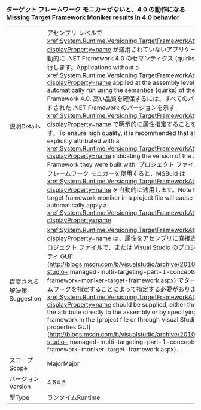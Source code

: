 ### <a name="missing-target-framework-moniker-results-in-40-behavior"></a><span data-ttu-id="ab51f-101">ターゲット フレームワーク モニカーがないと、4.0 の動作になる</span><span class="sxs-lookup"><span data-stu-id="ab51f-101">Missing Target Framework Moniker results in 4.0 behavior</span></span>

|   |   |
|---|---|
|<span data-ttu-id="ab51f-102">説明</span><span class="sxs-lookup"><span data-stu-id="ab51f-102">Details</span></span>|<span data-ttu-id="ab51f-103">アセンブリ レベルで <xref:System.Runtime.Versioning.TargetFrameworkAttribute?displayProperty=name> が適用されていないアプリケーションは、自動的に .NET Framework 4.0 のセマンティクス (quirks) を使用して実行します。</span><span class="sxs-lookup"><span data-stu-id="ab51f-103">Applications without a <xref:System.Runtime.Versioning.TargetFrameworkAttribute?displayProperty=name> applied at the assembly level will automatically run using the semantics (quirks) of the .NET Framework 4.0.</span></span> <span data-ttu-id="ab51f-104">高い品質を確保するには、すべてのバイナリを、ビルドされた .NET Framework のバージョンを示す <xref:System.Runtime.Versioning.TargetFrameworkAttribute?displayProperty=name> で明示的に属性指定することをお勧めします。</span><span class="sxs-lookup"><span data-stu-id="ab51f-104">To ensure high quality, it is recommended that all binaries be explicitly attributed with a <xref:System.Runtime.Versioning.TargetFrameworkAttribute?displayProperty=name> indicating the version of the .NET Framework they were built with.</span></span> <span data-ttu-id="ab51f-105">プロジェクト ファイルでターゲット フレームワーク モニカーを使用すると、MSBuid は <xref:System.Runtime.Versioning.TargetFrameworkAttribute?displayProperty=name> を自動的に適用します。</span><span class="sxs-lookup"><span data-stu-id="ab51f-105">Note that using a target framework moniker in a project file will cause MSBuild to automatically apply a <xref:System.Runtime.Versioning.TargetFrameworkAttribute?displayProperty=name>.</span></span>|
|<span data-ttu-id="ab51f-106">提案される解決策</span><span class="sxs-lookup"><span data-stu-id="ab51f-106">Suggestion</span></span>|<span data-ttu-id="ab51f-107"><xref:System.Runtime.Versioning.TargetFrameworkAttribute?displayProperty=name> は、属性をアセンブリに直接追加するか、[プロジェクト ファイルで、または Visual Studio のプロジェクト プロパティ GUI](http://blogs.msdn.com/b/visualstudio/archive/2010/05/19/visual-studio- managed-multi-targeting-part-1-concepts-target-framework-moniker-target-framework.aspx) でターゲット フレームワークを指定することによって指定する必要があります。</span><span class="sxs-lookup"><span data-stu-id="ab51f-107">A <xref:System.Runtime.Versioning.TargetFrameworkAttribute?displayProperty=name> should be supplied, either through adding the attribute directly to the assembly or by specifying a target framework in the [project file or through Visual Studio's project properties GUI](http://blogs.msdn.com/b/visualstudio/archive/2010/05/19/visual-studio- managed-multi-targeting-part-1-concepts-target-framework-moniker-target-framework.aspx).</span></span>|
|<span data-ttu-id="ab51f-108">スコープ</span><span class="sxs-lookup"><span data-stu-id="ab51f-108">Scope</span></span>|<span data-ttu-id="ab51f-109">Major</span><span class="sxs-lookup"><span data-stu-id="ab51f-109">Major</span></span>|
|<span data-ttu-id="ab51f-110">バージョン</span><span class="sxs-lookup"><span data-stu-id="ab51f-110">Version</span></span>|<span data-ttu-id="ab51f-111">4.5</span><span class="sxs-lookup"><span data-stu-id="ab51f-111">4.5</span></span>|
|<span data-ttu-id="ab51f-112">型</span><span class="sxs-lookup"><span data-stu-id="ab51f-112">Type</span></span>|<span data-ttu-id="ab51f-113">ランタイム</span><span class="sxs-lookup"><span data-stu-id="ab51f-113">Runtime</span></span>|

